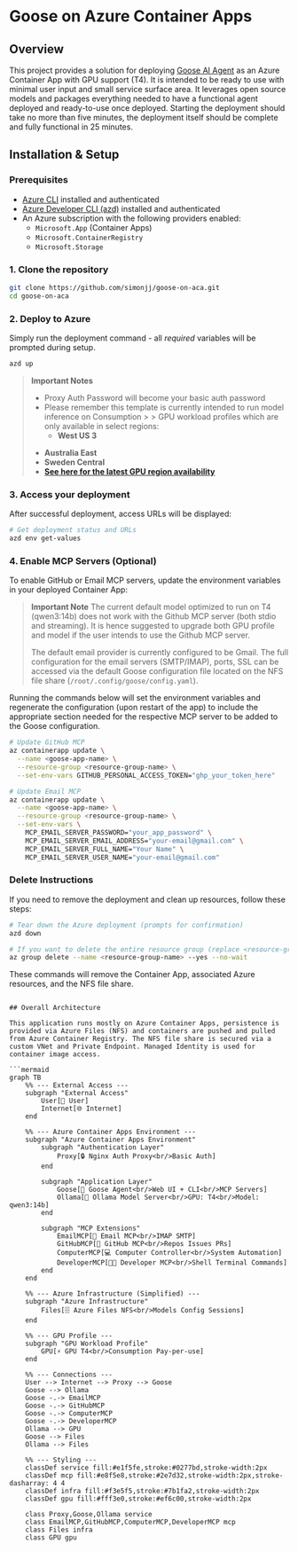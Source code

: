 # Goose on Azure Container Apps

## Overview

This project provides a solution for deploying [Goose AI Agent](https://block.github.io/goose/) as an Azure Container App with GPU support (T4). It is intended to be ready to use with minimal user input and small service surface area. It leverages open source models and packages everything needed to have a functional agent deployed and ready-to-use once deployed. Starting the deployment should take no more than five minutes, the deployment itself should be complete and fully functional in 25 minutes.


## Installation & Setup

### Prerequisites

- [Azure CLI](https://docs.microsoft.com/en-us/cli/azure/install-azure-cli) installed and authenticated
- [Azure Developer CLI (azd)](https://learn.microsoft.com/en-us/azure/developer/azure-developer-cli/) installed and authenticated
- An Azure subscription with the following providers enabled:
  - `Microsoft.App` (Container Apps)
  - `Microsoft.ContainerRegistry`
  - `Microsoft.Storage`

### 1. Clone the repository

```bash
git clone https://github.com/simonjj/goose-on-aca.git
cd goose-on-aca
```

### 2. Deploy to Azure

Simply run the deployment command - all _required_ variables will be prompted during setup. 
```bash
azd up
```

> **Important Notes**
> * Proxy Auth Password will become your basic auth password
> * Please remember this template is currently intended to run model inference on Consumption > > GPU workload profiles which are only available in select regions:
>   - **West US 3**
>  - **Australia East**
>  - **Sweden Central**
>  - **[See here for the latest GPU region availability](https://learn.microsoft.com/en-us/azure/container-apps/workload-profiles-overview#gpu-workload-profiles)**
>  

### 3. Access your deployment

After successful deployment, access URLs will be displayed:

```bash
# Get deployment status and URLs
azd env get-values
```

### 4. Enable MCP Servers (Optional)

To enable GitHub or Email MCP servers, update the environment variables in your deployed Container App:


> **Important Note**
> The current default model optimized to run on T4 (qwen3:14b) does not work with the Github MCP server (both stdio and streaming). It is hence suggested to upgrade both GPU profile and model if the user intends to use the Github MCP server.
> 
> The default email provider is currently configured to be Gmail. The full configuration for the email servers (SMTP/IMAP), ports, SSL can be accessed via the default Goose configuration file located on the NFS file share (`/root/.config/goose/config.yaml`).


Running the commands below will set the environment variables and regenerate the configuration (upon restart of the app) to include the appropriate section needed for the respective MCP server to be added to the Goose configuration.

```bash
# Update GitHub MCP 
az containerapp update \
  --name <goose-app-name> \
  --resource-group <resource-group-name> \
  --set-env-vars GITHUB_PERSONAL_ACCESS_TOKEN="ghp_your_token_here"

# Update Email MCP 
az containerapp update \
  --name <goose-app-name> \
  --resource-group <resource-group-name> \
  --set-env-vars \
    MCP_EMAIL_SERVER_PASSWORD="your_app_password" \
    MCP_EMAIL_SERVER_EMAIL_ADDRESS="your-email@gmail.com" \
    MCP_EMAIL_SERVER_FULL_NAME="Your Name" \
    MCP_EMAIL_SERVER_USER_NAME="your-email@gmail.com"
```

### Delete Instructions

If you need to remove the deployment and clean up resources, follow these steps:

```bash
# Tear down the Azure deployment (prompts for confirmation)
azd down

# If you want to delete the entire resource group (replace <resource-group-name>)
az group delete --name <resource-group-name> --yes --no-wait
```

These commands will remove the Container App, associated Azure resources, and the NFS file share.

```

## Overall Architecture

This application runs mostly on Azure Container Apps, persistence is provided via Azure Files (NFS) and containers are pushed and pulled from Azure Container Registry. The NFS file share is secured via a custom VNet and Private Endpoint. Managed Identity is used for container image access.

```mermaid
graph TB
    %% --- External Access ---
    subgraph "External Access"
        User[👤 User]
        Internet[🌐 Internet]
    end

    %% --- Azure Container Apps Environment ---
    subgraph "Azure Container Apps Environment"
        subgraph "Authentication Layer"
            Proxy[🔒 Nginx Auth Proxy<br/>Basic Auth]
        end
        
        subgraph "Application Layer"
            Goose[🤖 Goose Agent<br/>Web UI + CLI<br/>MCP Servers]
            Ollama[🧠 Ollama Model Server<br/>GPU: T4<br/>Model: qwen3:14b]
        end
        
        subgraph "MCP Extensions"
            EmailMCP[📧 Email MCP<br/>IMAP SMTP]
            GitHubMCP[🐙 GitHub MCP<br/>Repos Issues PRs]
            ComputerMCP[💻 Computer Controller<br/>System Automation]
            DeveloperMCP[👨‍💻 Developer MCP<br/>Shell Terminal Commands]
        end
    end

    %% --- Azure Infrastructure (Simplified) ---
    subgraph "Azure Infrastructure"
        Files[🗄️ Azure Files NFS<br/>Models Config Sessions]
    end

    %% --- GPU Profile ---
    subgraph "GPU Workload Profile"
        GPU[⚡ GPU T4<br/>Consumption Pay-per-use]
    end

    %% --- Connections ---
    User --> Internet --> Proxy --> Goose
    Goose --> Ollama
    Goose -.-> EmailMCP
    Goose -.-> GitHubMCP
    Goose -.-> ComputerMCP
    Goose -.-> DeveloperMCP
    Ollama --> GPU
    Goose --> Files
    Ollama --> Files

    %% --- Styling ---
    classDef service fill:#e1f5fe,stroke:#0277bd,stroke-width:2px
    classDef mcp fill:#e8f5e8,stroke:#2e7d32,stroke-width:2px,stroke-dasharray: 4 4
    classDef infra fill:#f3e5f5,stroke:#7b1fa2,stroke-width:2px
    classDef gpu fill:#fff3e0,stroke:#ef6c00,stroke-width:2px

    class Proxy,Goose,Ollama service
    class EmailMCP,GitHubMCP,ComputerMCP,DeveloperMCP mcp
    class Files infra
    class GPU gpu
```